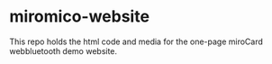 # miromico-website

This repo holds the html code and media for the one-page miroCard webbluetooth demo website.